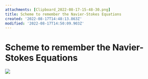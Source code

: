 ```yaml
---
attachments: [Clipboard_2022-08-17-15-48-30.png]
title: Scheme to remember the Navier-Stokes Equations
created: '2022-08-17T14:48:13.863Z'
modified: '2022-08-17T14:50:09.903Z'
---
```


# Scheme to remember the Navier-Stokes Equations
![](@attachment/Clipboard_2022-08-17-15-48-30.png)


